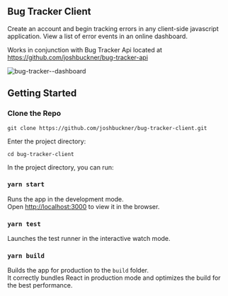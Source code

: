 ## Bug Tracker Client

Create an account and begin tracking errors in any client-side javascript application. View a list of error events in an online dashboard.

Works in conjunction with Bug Tracker Api located at https://github.com/joshbuckner/bug-tracker-api

![bug-tracker--dashboard](https://user-images.githubusercontent.com/39353526/70022649-86247e80-155a-11ea-8716-84238a32c0a3.png)

## Getting Started

### Clone the Repo

`git clone https://github.com/joshbuckner/bug-tracker-client.git`

Enter the project directory:

`cd bug-tracker-client`

In the project directory, you can run:

### `yarn start`

Runs the app in the development mode.<br />
Open [http://localhost:3000](http://localhost:3000) to view it in the browser.

### `yarn test`

Launches the test runner in the interactive watch mode.<br />

### `yarn build`

Builds the app for production to the `build` folder.<br />
It correctly bundles React in production mode and optimizes the build for the best performance.
